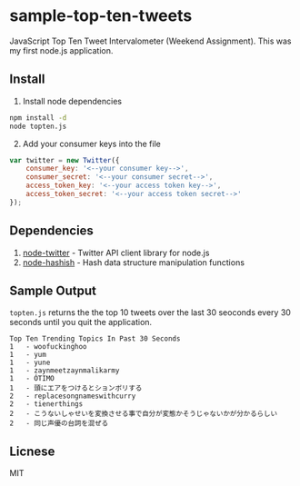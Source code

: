 # sample-top-ten-tweets

JavaScript Top Ten Tweet Intervalometer (Weekend Assignment).  This was my first node.js application.

## Install

1. Install node dependencies
```sh
npm install -d
node topten.js
```
2. Add your consumer keys into the file
```javascript
var twitter = new Twitter({
	consumer_key: '<--your consumer key-->',
	consumer_secret: '<--your consumer secret-->',
	access_token_key: '<--your access token key-->',
	access_token_secret: '<--your access token secret-->'
});
```

## Dependencies

1. [node-twitter](https://github.com/jdub/node-twitter) - Twitter API client library for node.js
2. [node-hashish](https://github.com/substack/node-hashish) - Hash data structure manipulation functions

## Sample Output

`topten.js` returns the the top 10 tweets over the last 30 seoconds every 30 seconds until you quit the application.
```
Top Ten Trending Topics In Past 30 Seconds
1   - woofuckinghoo
1   - yum
1   - yune
1   - zaynmeetzaynmalikarmy
1   - ÓTIMO
1   - 頭にエアをつけるとションボリする
2   - replacesongnameswithcurry
2   - tienerthings
2   - こうないしゃせいを変換させる事で自分が変態かそうじゃないかが分かるらしい
2   - 同じ声優の台詞を混ぜる
```

## Licnese
MIT